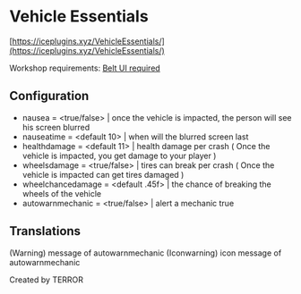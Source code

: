 # Vehicle Essentials

[https://iceplugins.xyz/VehicleEssentials/](https://iceplugins.xyz/VehicleEssentials/)

Workshop requirements: [Belt UI required](https://steamcommunity.com/sharedfiles/filedetails/?id=1774536574)

## Configuration

* nausea = <true/false> | once the vehicle is impacted, the person will see his screen blurred
* nauseatime = <default 10> | when will the blurred screen last
* healthdamage = <default 11> | health damage per crash ( Once the vehicle is impacted, you get damage to your player )
* wheelsdamage = <true/false> | tires can break per crash ( Once the vehicle is impacted can get tires damaged )
* wheelchancedamage = <default .45f> | the chance of breaking the wheels of the vehicle
* autowarnmechanic = <true/false> | alert a mechanic true

## Translations

(Warning) message of autowarnmechanic
(Iconwarning) icon message of autowarnmechanic

Created by TERROR
